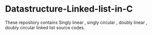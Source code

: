 # Datastructure-Linked-list-in-C
These  repository contains Singly linear , singly circular , doubly linear , doubly circular linked list source codes.
